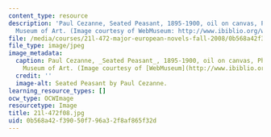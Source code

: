 ```yaml
---
content_type: resource
description: 'Paul Cezanne, Seated Peasant, 1895-1900, oil on canvas, Philadelphia
  Museum of Art. (Image courtesy of WebMuseum: http://www.ibiblio.org/wm/.)'
file: /media/courses/21l-472-major-european-novels-fall-2008/0b568a42f39050f796a32f8af865f32d_21l-472f08.jpg
file_type: image/jpeg
image_metadata:
  caption: Paul Cezanne, _Seated Peasant_, 1895-1900, oil on canvas, Philadelphia
    Museum of Art. (Image courtesy of [WebMuseum](http://www.ibiblio.org/wm/).)
  credit: ''
  image-alt: Seated Peasant by Paul Cezanne.
learning_resource_types: []
ocw_type: OCWImage
resourcetype: Image
title: 21l-472f08.jpg
uid: 0b568a42-f390-50f7-96a3-2f8af865f32d
---
```


